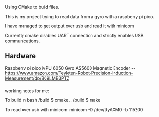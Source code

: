 Using CMake to build files.

This is my project trying to read data from a gyro with a raspberry pi pico.

I have managed to get output over usb and read it with minicom

Currently cmake disables UART connection and strictly enables USB communications.

## Hardware

Raspberry pi pico
MPU 6050 Gyro
AS5600 Magnetic Encoder -- https://www.amazon.com/Teyleten-Robot-Precision-Induction-Measurement/dp/B09LMB3PTZ


###
working notes for me:

To build in bash
/build $ cmake ..
/build $ make

To read over usb with minicom:
minicom -D /dev/ttyACM0 -b 115200
